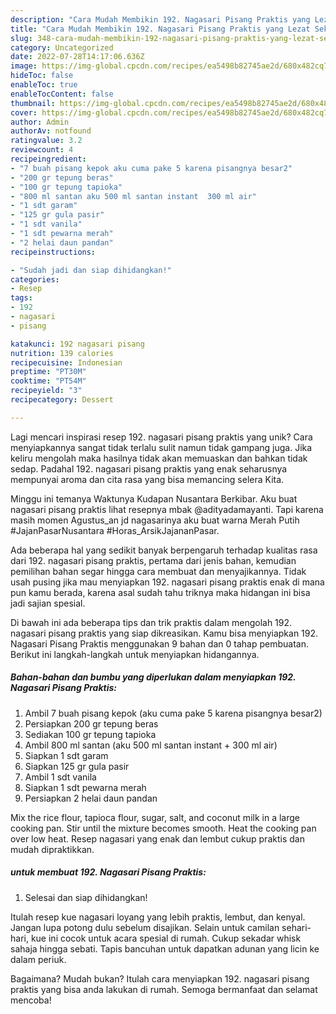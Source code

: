 ```yaml
---
description: "Cara Mudah Membikin 192. Nagasari Pisang Praktis yang Lezat Sekali"
title: "Cara Mudah Membikin 192. Nagasari Pisang Praktis yang Lezat Sekali"
slug: 348-cara-mudah-membikin-192-nagasari-pisang-praktis-yang-lezat-sekali
category: Uncategorized
date: 2022-07-28T14:17:06.636Z
image: https://img-global.cpcdn.com/recipes/ea5498b82745ae2d/680x482cq70/192-nagasari-pisang-praktis-foto-resep-utama.jpg
hideToc: false
enableToc: true
enableTocContent: false
thumbnail: https://img-global.cpcdn.com/recipes/ea5498b82745ae2d/680x482cq70/192-nagasari-pisang-praktis-foto-resep-utama.jpg
cover: https://img-global.cpcdn.com/recipes/ea5498b82745ae2d/680x482cq70/192-nagasari-pisang-praktis-foto-resep-utama.jpg
author: Admin
authorAv: notfound
ratingvalue: 3.2
reviewcount: 4
recipeingredient:
- "7 buah pisang kepok aku cuma pake 5 karena pisangnya besar2"
- "200 gr tepung beras"
- "100 gr tepung tapioka"
- "800 ml santan aku 500 ml santan instant  300 ml air"
- "1 sdt garam"
- "125 gr gula pasir"
- "1 sdt vanila"
- "1 sdt pewarna merah"
- "2 helai daun pandan"
recipeinstructions:

- "Sudah jadi dan siap dihidangkan!"
categories:
- Resep
tags:
- 192
- nagasari
- pisang

katakunci: 192 nagasari pisang 
nutrition: 139 calories
recipecuisine: Indonesian
preptime: "PT30M"
cooktime: "PT54M"
recipeyield: "3"
recipecategory: Dessert

---
```





Lagi mencari inspirasi resep 192. nagasari pisang praktis yang unik? Cara menyiapkannya sangat tidak terlalu sulit namun tidak gampang juga. Jika keliru mengolah maka hasilnya tidak akan memuaskan dan bahkan tidak sedap. Padahal 192. nagasari pisang praktis yang enak seharusnya mempunyai aroma dan cita rasa yang bisa memancing selera Kita.





Minggu ini temanya Waktunya Kudapan Nusantara Berkibar. Aku buat nagasari pisang praktis lihat resepnya mbak @adityadamayanti. Tapi karena masih momen Agustus_an jd nagasarinya aku buat warna Merah Putih #JajanPasarNusantara #Horas_ArsikJajananPasar.

Ada beberapa hal yang sedikit banyak berpengaruh terhadap kualitas rasa dari 192. nagasari pisang praktis, pertama dari jenis bahan, kemudian pemilihan bahan segar hingga cara membuat dan menyajikannya. Tidak usah pusing jika mau menyiapkan 192. nagasari pisang praktis enak di mana pun kamu berada, karena asal sudah tahu triknya maka hidangan ini bisa jadi sajian spesial.






Di bawah ini ada beberapa tips dan trik praktis dalam mengolah 192. nagasari pisang praktis yang siap dikreasikan. Kamu bisa menyiapkan 192. Nagasari Pisang Praktis menggunakan 9 bahan dan 0 tahap pembuatan. Berikut ini langkah-langkah untuk menyiapkan hidangannya.

<!--inarticleads1-->

##### Bahan-bahan dan bumbu yang diperlukan dalam menyiapkan 192. Nagasari Pisang Praktis:

1. Ambil 7 buah pisang kepok (aku cuma pake 5 karena pisangnya besar2)
1. Persiapkan 200 gr tepung beras
1. Sediakan 100 gr tepung tapioka
1. Ambil 800 ml santan (aku 500 ml santan instant + 300 ml air)
1. Siapkan 1 sdt garam
1. Siapkan 125 gr gula pasir
1. Ambil 1 sdt vanila
1. Siapkan 1 sdt pewarna merah
1. Persiapkan 2 helai daun pandan


Mix the rice flour, tapioca flour, sugar, salt, and coconut milk in a large cooking pan. Stir until the mixture becomes smooth. Heat the cooking pan over low heat. Resep nagasari yang enak dan lembut cukup praktis dan mudah dipraktikkan. 

<!--inarticleads2-->

#####  untuk membuat 192. Nagasari Pisang Praktis:


1. Selesai dan siap dihidangkan!

Itulah resep kue nagasari loyang yang lebih praktis, lembut, dan kenyal. Jangan lupa potong dulu sebelum disajikan. Selain untuk camilan sehari-hari, kue ini cocok untuk acara spesial di rumah. Cukup sekadar whisk sahaja hingga sebati. Tapis bancuhan untuk dapatkan adunan yang licin ke dalam periuk. 

Bagaimana? Mudah bukan? Itulah cara menyiapkan 192. nagasari pisang praktis yang bisa anda lakukan di rumah. Semoga bermanfaat dan selamat mencoba!
